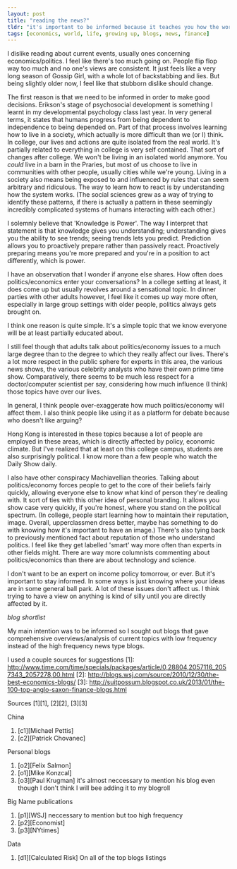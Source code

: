 ```yaml
---
layout: post
title: "reading the news?"
tldr: "it's important to be informed because it teaches you how the world operates"
tags: [economics, world, life, growing up, blogs, news, finance]
---
```


I dislike reading about current events, usually ones concerning economics/politics. I feel like there's too much going on. People flip flop way too much and no one's views are consistent. It just feels like a very long season of Gossip Girl, with a whole lot of backstabbing and lies. But being slightly older now, I feel like that stubborn dislike should change. 

The first reason is that we need to be informed in order to make good decisions. 
Erikson's stage of psychosocial development is something I learnt in my developmental psychology class last year. In very general terms, it states that humans progress from being dependent to independence to being depended on. Part of that process involves learning how to live in a society, which actually is more difficult than we (or I) think. 
In college, our lives and actions are quite isolated from the real world. It's partially related to everything in college is very self contained. That sort of changes after college. We won't be living in an isolated world anymore. You *could* live in a barn in the Praries, but most of us choose to live in communities with other people, usually cities while we're young. Living in a society also means being exposed to and influenced by rules that can seem arbitrary and ridiculous. The way to learn how to react is by understanding how the system works. (The social sciences grew as a way of trying to identify these patterns, if there is actually a pattern in these seemingly incredibly complicated systems of humans interacting with each other.) 

I solemnly believe that 'Knowledge is Power'. The way I interpret that statement is that knowledge gives you understanding; understanding gives you the ability to see trends; seeing trends lets you predict. Prediction allows you to proactively prepare rather than passively react. Proactively preparing means you're more prepared and you're in a position to act differently, which is power.

I have an observation that I wonder if anyone else shares. How often does politics/economics enter your conversations? In a college setting at least, it does come up but usually revolves around a sensational topic. In dinner parties with other adults however, I feel like it comes up way more often, especially in large group settings with older people, politics always gets brought on.

I think one reason is quite simple. It's a simple topic that we know everyone will be at least partially educated about. 

I still feel though that adults talk about politics/economy issues to a much large degree than to the degree to which they really affect our lives. There's a lot more respect in the public sphere for experts in this area, the various news shows, the various celebrity analysts who have their own prime time show. Comparatively, there seems to be much less respect for a doctor/computer scientist per say, considering how much influence (I think) those topics have over our lives. 

In general, I think people over-exaggerate how much politics/economy will affect them. I also think people like using it as a platform for debate because who doesn't like arguing?

Hong Kong is interested in these topics because a lot of people are employed in these areas, which is directly affected by policy, economic climate. But I've realized that at least on this college campus, students are also surprisingly political. I know more than a few people who watch the Daily Show daily. 

I also have other conspiracy Machiavellian theories. Talking about politics/economy forces people to get to the core of their beliefs fairly quickly, allowing everyone else to know what kind of person they're dealing with. It sort of ties with this other idea of personal branding. It allows you show case very quickly, if you're honest, where you stand on the political spectrum. (In college, people start learning how to maintain their reputation, image. Overall, upperclassmen dress better, maybe has something to do with knowing how it's important to have an image.) There's also tying back to previously mentioned fact about reputation of those who understand politics. I feel like they get labelled 'smart' way more often than experts in other fields might. There are way more columnists commenting about politics/economics than there are about technology and science.

I don't want to be an expert on income policy tomorrow, or ever. But it's important to stay informed. In some ways is just knowing where your ideas are in some general ball park. A lot of these issues don't affect us. I think trying to have a view on anything is kind of silly until you are directly affected by it. 

_blog shortlist_

My main intention was to be informed so I sought out blogs that gave comprehensive overviews/analysis of current topics with low frequency instead of the high frequency news type blogs.

I used a couple sources for suggestions
[1]: http://www.time.com/time/specials/packages/article/0,28804,2057116_2057343_2057278,00.html
[2]: http://blogs.wsj.com/source/2010/12/30/the-best-economics-blogs/
[3]: http://suitpossum.blogspot.co.uk/2013/01/the-100-top-anglo-saxon-finance-blogs.html

Sources [1][1], [2][2], [3][3]

[c1]: http://www.mpettis.com/
[c2]: http://chovanec.wordpress.com/

China

1. [c1][Michael Pettis]
2. [c2][Patrick Chovanec]

[o1]: http://www.nextnewdeal.net/rortybomb
[o2]: http://blogs.reuters.com/felix-salmon/
[o3]: http://krugman.blogs.nytimes.com/

Personal blogs

1. [o2][Felix Salmon]
2. [o1][Mike Konzcal]
3. [o3][Paul Krugman] it's almost neccessary to mention his blog even though I don't think I will bee adding it to my blogroll

[p1]: http://blogs.wsj.com/economics/
[p2]: http://www.economist.com/blogs/freeexchange
[p3]: http://economix.blogs.nytimes.com/

Big Name publications

1. [p1][WSJ] neccessary to mention but too high frequency
2. [p2][Economist]
3. [p3][NYtimes]

[d1]: http://www.calculatedriskblog.com/

Data

1. [d1][Calculated Risk] On all of the top blogs listings


